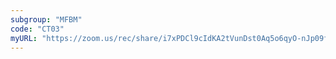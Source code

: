 ```yaml
---
subgroup: "MFBM"
code: "CT03"
myURL: "https://zoom.us/rec/share/i7xPDCl9cIdKA2tVunDst0Aq5o6qyO-nJp09fzWDiBwbpuJszd7QsmGg-mG_wmx4.oWfw3hgwcjmpk5P8?startTime=1623763860000"
---
```

